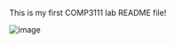 This is my first COMP3111 lab README file!

![image](https://github.com/user-attachments/assets/24ef3d5e-05de-4293-b98c-35492d7e683c)



